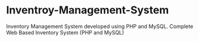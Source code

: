 # Inventroy-Management-System
Inventory Management System developed using PHP and MySQL.
Complete Web Based Inventory System (PHP and MySQL)
